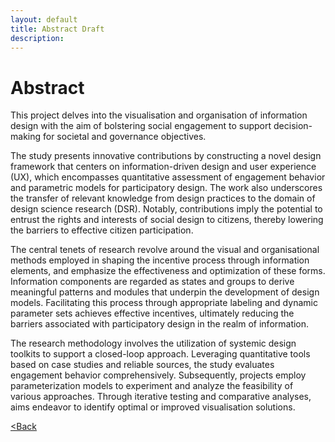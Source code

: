 ```yaml
---
layout: default
title: Abstract Draft
description: 
---
```


# Abstract

This project delves into the visualisation and organisation of information design with the aim of bolstering social engagement to support decision-making for societal and governance objectives.

The study presents innovative contributions by constructing a novel design framework that centers on information-driven design and user experience (UX), which encompasses quantitative assessment of engagement behavior and parametric models for participatory design. The work also underscores the transfer of relevant knowledge from design practices to the domain of design science research (DSR). Notably, contributions imply the potential to entrust the rights and interests of social design to citizens, thereby lowering the barriers to effective citizen participation.

The central tenets of research revolve around the visual and organisational methods employed in shaping the incentive process through information elements, and emphasize the effectiveness and optimization of these forms. Information components are regarded as states and groups to derive meaningful patterns and modules that underpin the development of design models. Facilitating this process through appropriate labeling and dynamic parameter sets achieves effective incentives, ultimately reducing the barriers associated with participatory design in the realm of information.

The research methodology involves the utilization of systemic design toolkits to support a closed-loop approach. Leveraging quantitative tools based on case studies and reliable sources, the study evaluates engagement behavior comprehensively. Subsequently, projects employ parameterization models to experiment and analyze the feasibility of various approaches. Through iterative testing and comparative analyses, aims endeavor to identify optimal or improved visualisation solutions.


[<Back](./)
